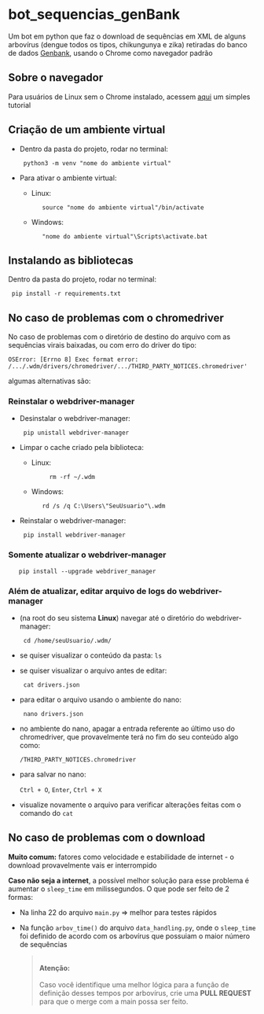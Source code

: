 # bot_sequencias_genBank
Um bot em python que faz o download de sequências em XML de alguns arbovírus (dengue todos os tipos, chikungunya e zika) retiradas do banco de dados [Genbank](https://www.ncbi.nlm.nih.gov/nucleotide/), usando o Chrome como navegador padrão

## Sobre o navegador
Para usuários de Linux sem o Chrome instalado, acessem [aqui](https://www.edivaldobrito.com.br/instalar-google-chrome-no-ubuntu/) um simples tutorial

## Criação de um ambiente virtual
 - Dentro da pasta do projeto, rodar no terminal:
    
        python3 -m venv "nome do ambiente virtual"

 - Para ativar o ambiente virtual:
   - Linux:

            source "nome do ambiente virtual"/bin/activate

   - Windows:
    
            "nome do ambiente virtual"\Scripts\activate.bat


## Instalando as bibliotecas
Dentro da pasta do projeto, rodar no terminal:

     pip install -r requirements.txt

## No caso de problemas com o chromedriver
No caso de problemas com o diretório de destino do arquivo com as sequências virais baixadas, ou com erro do driver do tipo: 

`OSError: [Errno 8] Exec format error: /.../.wdm/drivers/chromedriver/.../THIRD_PARTY_NOTICES.chromedriver'`


 algumas alternativas são:
 ### Reinstalar o webdriver-manager
- Desinstalar o webdriver-manager:

       pip unistall webdriver-manager

- Limpar o cache criado pela biblioteca:
   - Linux:

              rm -rf ~/.wdm

   - Windows:
    
            rd /s /q C:\Users\"SeuUsuario"\.wdm

- Reinstalar o webdriver-manager:

       pip install webdriver-manager

### Somente atualizar o webdriver-manager
       pip install --upgrade webdriver_manager

### Além de atualizar, editar arquivo de logs do webdriver-manager

- (na root do seu sistema <b>Linux</b>) navegar até o diretório do webdriver-manager:

       cd /home/seuUsuario/.wdm/

- se quiser visualizar o conteúdo da pasta: `ls`
- se quiser visualizar o arquivo antes de editar:

       cat drivers.json

- para editar o arquivo usando o ambiente do nano:

       nano drivers.json

- no ambiente do nano, apagar a entrada referente ao último uso do chromedriver, que provavelmente terá no fim do seu conteúdo algo como:

    `/THIRD_PARTY_NOTICES.chromedriver`

- para salvar no nano:
   
   `Ctrl + O`, `Enter`, `Ctrl + X`

- visualize novamente o arquivo para verificar alterações feitas com o comando do `cat`

## No caso de problemas com o download

<b>Muito comum:</b> fatores como velocidade e estabilidade de internet - o download provavelmente vais er interrompido

<b>Caso não seja a internet</b>, a possível melhor solução para esse problema é aumentar o `sleep_time`  em milissegundos. O que pode ser feito de 2 formas:
- Na linha 22 do arquivo `main.py` => melhor para testes rápidos

- Na função `arbov_time()` do arquivo `data_handling.py`, onde o `sleep_time` foi definido de acordo com os arbovírus que possuiam o maior número de sequências
       
  > <br>**Atenção:**<br><br>
   Caso você identifique uma melhor lógica para a função de definição desses tempos por arbovírus, crie uma **PULL REQUEST** para que o merge com a main possa ser feito.


